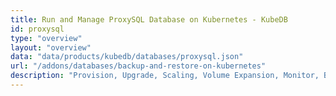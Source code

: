 ```yaml
---
title: Run and Manage ProxySQL Database on Kubernetes - KubeDB
id: proxysql
type: "overview"
layout: "overview"
data: "data/products/kubedb/databases/proxysql.json"
url: "/addons/databases/backup-and-restore-on-kubernetes"
description: "Provision, Upgrade, Scaling, Volume Expansion, Monitor, Backup & Restore, Security for ProxySQL Databases in Kubernetes on any Public & Private Cloud"
---
```

